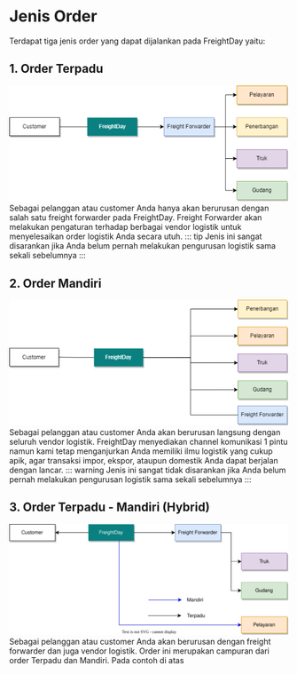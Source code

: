 # Jenis Order
Terdapat tiga jenis order yang dapat dijalankan pada FreightDay yaitu:
## 1. Order Terpadu
   ![](orderterpadu.png)
   Sebagai pelanggan atau customer Anda hanya akan berurusan dengan salah satu freight forwarder pada FreightDay.
   Freight Forwarder akan melakukan pengaturan terhadap berbagai vendor logistik untuk menyelesaikan order logistik Anda secara utuh.
::: tip
Jenis ini sangat disarankan jika Anda belum pernah melakukan pengurusan logistik sama sekali sebelumnya
:::
## 2. Order Mandiri
   ![](ordermandiri.png)
   Sebagai pelanggan atau customer Anda akan berurusan langsung dengan seluruh vendor logistik.
   FreightDay menyediakan channel komunikasi 1 pintu namun kami tetap menganjurkan Anda memiliki ilmu logistik yang cukup apik, agar transaksi impor, ekspor, ataupun domestik Anda dapat berjalan dengan lancar.
::: warning
Jenis ini sangat tidak disarankan jika Anda belum pernah melakukan pengurusan logistik sama sekali sebelumnya
:::

  
## 3. Order Terpadu - Mandiri (Hybrid)
   ![](orderhybrid.svg)
   Sebagai pelanggan atau customer Anda akan berurusan dengan freight forwarder dan juga vendor logistik.
   Order ini merupakan campuran dari order Terpadu dan Mandiri.
   Pada contoh di atas 
